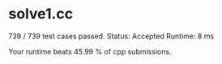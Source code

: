 # solve1.cc

739 / 739 test cases passed.
Status: Accepted
Runtime: 8 ms

Your runtime beats 45.99 % of cpp submissions.

